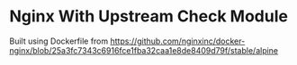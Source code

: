 # Nginx With Upstream Check Module

Built using Dockerfile from https://github.com/nginxinc/docker-nginx/blob/25a3fc7343c6916fce1fba32caa1e8de8409d79f/stable/alpine

